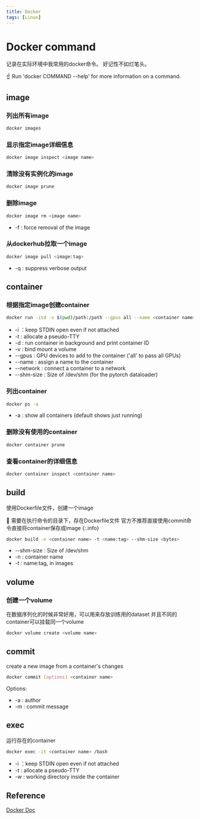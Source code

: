 ```yaml
---
title: Docker
tags: [Linux]
---
```


# Docker command

记录在实际环境中我常用的docker命令。
好记性不如烂笔头。

:point_up: Run 'docker COMMAND --help' for more information on a command.

## image

### 列出所有image

``` bash
docker images
```

### 显示指定image详细信息

``` bash
docker image inspect <image name>
```

### 清除没有实例化的image

``` bash  
docker image prune
```

### 删除image

``` bash  
docker image rm <image name>
```

- -f : force removal of the image

### 从dockerhub拉取一个image

``` bash
docker image pull <image:tag>
```

- -q : suppress verbose output

## container

### 根据指定image创建container

``` bash
docker run -itd -v $(pwd)/path:/path --gpus all --name <container name> <image:tag> /bash
```

- -i ：keep STDIN open even if not attached
- -t : allocate a pseudo-TTY
- -d : run container in background and print container ID
- -v : bind mount a volume
- --gpus : GPU devices to add to the container ('all' to pass all GPUs)
- --name : assign a name to the container
- --network : connect a container to a network
- --shm-size :  Size of /dev/shm (for the pytorch dataloader)

### 列出container

``` bash
docker ps -a
```

- -a : show all containers (default shows just running)

### 删除没有使用的container

``` bash
docker container prune 
```

### 查看container的详细信息

``` bash
docker container inspect <container name>
```

## build

使用Dockerfile文件，创建一个image

:memo: 需要在执行命令的目录下，存在Dockerfile文件
官方不推荐直接使用commit命令直接将container保存成image
{:.info}

``` bash
docker build -n <container name> -t <name:tag> --shm-size <bytes>
```

- --shm-size : Size of /dev/shm
- -n : container name
- -t : name:tag, in images

## volume

### 创建一个volume

在数据序列化的时候非常好用，可以用来存放训练用的dataset
并且不同的container可以挂载同一个volume

``` bash
docker volume create <volume name>
```

## commit

create a new image from a container's changes

``` bash
docker commit [options] <container name>
```

Options:

- -a : author
- -m : commit message

## exec

运行存在的container

``` bash
docker exec -it <container name> /bash 
```

- -i ：keep STDIN open even if not attached
- -t : allocate a pseudo-TTY
- -w : working directory inside the container

## Reference

[Docker Doc](https://docs.docker.com/reference/)
